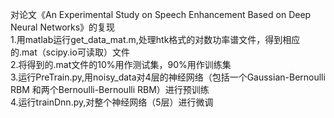 对论文《An Experimental Study on Speech Enhancement Based on Deep Neural Networks》的复现<br/>
1.用matlab运行get_data_mat.m,处理htk格式的对数功率谱文件，得到相应的.mat（scipy.io可读取）文件<br/>
2.将得到的.mat文件的10%用作测试集，90%用作训练集<br/>
3.运行PreTrain.py,用noisy_data对4层的神经网络（包括一个Gaussian-Bernoulli RBM 和两个Bernoulli-Bernoulli RBM）进行预训练<br/>
4.运行trainDnn.py,对整个神经网络（5层）进行微调

